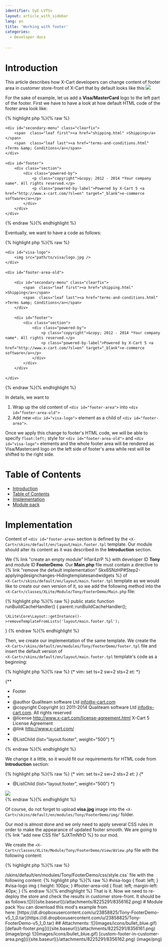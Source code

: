 ```yaml
---
identifier: SyE-LVfSv
layout: article_with_sidebar
lang: en
title: 'Working with footer'
categories:
  - Developer docs

---
```



# Introduction

This article describes how X-Cart developers can change content of footer area in customer store-front of X-Cart that by default looks like this:![]({{site.baseurl}}/attachments/8225291/8356161.png)

For the sake of example, let us add a **Visa/MasterCard** logo to the left part of the footer. First we have to have a look at how default HTML code of the footer area look like:

{% highlight php %}{% raw %}
<div id="footer-area">

	<div id="secondary-menu" class="clearfix">
		<span  class="leaf first"><a href="shipping.html" >Shipping</a></span>
		<span  class="leaf last"><a href="terms-and-conditions.html" >Terms &amp; Conditions</a></span>
	</div>

	<div id="footer">
		<div class="section">
			<div class="powered-by">
				<p class="copyright">&copy; 2012 - 2014 *Your company name*. All rights reserved.</p>
				<p class="powered-by-label">Powered by X-Cart 5 <a href="http://www.x-cart.com/?sl=en" target="_blank">e-commerce software</a></p>
			</div>
		</div>
	</div>

</div>
{% endraw %}{% endhighlight %}

Eventually, we want to have a code as follows:

{% highlight php %}{% raw %}
<div id="footer-area">

	<div id="visa-logo">
		<img src="path/to/visa/logo.jpg />
	</div>

	<div id="footer-area-old">

		<div id="secondary-menu" class="clearfix">
			<span  class="leaf first"><a href="shipping.html" >Shipping</a></span>
			<span  class="leaf last"><a href="terms-and-conditions.html" >Terms &amp; Conditions</a></span>
		</div>

		<div id="footer">
			<div class="section">
				<div class="powered-by">
					<p class="copyright">&copy; 2012 - 2014 *Your company name*. All rights reserved.</p>
					<p class="powered-by-label">Powered by X-Cart 5 <a href="http://www.x-cart.com/?sl=en" target="_blank">e-commerce software</a></p>
				</div>
			</div>
		</div>

	</div>

</div>
{% endraw %}{% endhighlight %}

In details, we want to 

1.  Wrap up the old content of `<div id="footer-area">` into `<div id="footer-area-old">`
2.  Add new `<div id="visa-logo">` element as a child of `<div id="footer-area">`. 

Once we apply this change to footer's HTML code, we will be able to specify `float:left;` style for `<div id="footer-area-old">` and `<div id="visa-logo">` elements and the whole footer area will be rendered as Visa/Mastercard logo on the left side of footer's area while rest will be shifted to the right side.

# Table of Contents

*   [Introduction](#introduction)
*   [Table of Contents](#table-of-contents)
*   [Implementation](#implementation)
*   [Module pack](#module-pack)

# Implementation

Content of `<div id="footer-area>` section is defined by the `<X-Cart>/skins/default/en/layout/main.footer.tpl` template. Our module should alter its content as it was described in the **Introduction** section.

We {% link "create an empty module" H1ar4zrP %} with developer ID **Tony** and module ID **FooterDemo**. Our **Main.php** file must contain a directive to {% link "remove the default implementation" Skx6SNzHP#Step2-applyingdesignchanges-Hidingtemplatesandwidgets %} of   
`<X-Cart>/skins/default/en/layout/main.footer.tpl` template as we would like to create our own version of it, so we add the following method into the  
`<X-Cart>/classes/XLite/Module/Tony/FooterDemo/Main.php` file: 

{% highlight php %}{% raw %}
public static function runBuildCacheHandler()
{
    parent::runBuildCacheHandler();

    \XLite\Core\Layout::getInstance()->removeTemplateFromLists('layout/main.footer.tpl');
}
{% endraw %}{% endhighlight %}

Then, we create our implementation of the same template. We create the `<X-Cart>/skins/default/en/modules/Tony/FooterDemo/footer.tpl` file and insert the default version of   
`<X-Cart>/skins/default/en/layout/main.footer.tpl` template's code as a beginning: 

{% highlight php %}{% raw %}
{* vim: set ts=2 sw=2 sts=2 et: *}

{**
 * Footer
 *
 * @author    Qualiteam software Ltd <info@x-cart.com>
 * @copyright Copyright (c) 2011-2014 Qualiteam software Ltd <info@x-cart.com>. All rights reserved
 * @license   http://www.x-cart.com/license-agreement.html X-Cart 5 License Agreement
 * @link      http://www.x-cart.com/
 *
 * @ListChild (list="layout.footer", weight="500")
 *}

<div id="footer-area">
<list name="layout.main.footer">
</div>
{% endraw %}{% endhighlight %}

We change it a little, so it would fit our requirements for HTML code from **Introduction** section: 

{% highlight php %}{% raw %}
{* vim: set ts=2 sw=2 sts=2 et: *}
{**
 * @ListChild (list="layout.footer", weight="500")
 *}
<div id="footer-area">
	<div id="visa-logo">
		<img src="skins/default/en/modules/Tony/FooterDemo/img/visa.jpg" />
	</div>
	<div id="footer-area-old">
		<list name="layout.main.footer">
	</div>
</div>
{% endraw %}{% endhighlight %}

Of course, do not forget to upload **visa.jpg** image into the `<X-Cart>/skins/default/en/modules/Tony/FooterDemo/img/` folder.

Our mod is almost done and we only need to apply several CSS rules in order to make the appearance of updated footer smooth. We are going to {% link "add new CSS file" SJXTmNfrD %} to our mod.

We create the `<X-Cart>/classes/XLite/Module/Tony/FooterDemo/View/AView.php` file with the following content: 

{% highlight php %}{% raw %}
<?php
// vim: set ts=4 sw=4 sts=4 et:

namespace XLite\Module\Tony\FooterDemo\View;

abstract class AView extends \XLite\View\AView implements \XLite\Base\IDecorator
{
	public function getCSSFiles()
    {
        $list = parent::getCSSFiles();

        $list[] = 'modules/Tony/FooterDemo/css/style.css';

        return $list;
    }
}
{% endraw %}{% endhighlight %}

In addition to that, we have to create aforementioned CSS file and we create the `<X-Cart>/skins/default/en/modules/Tony/FooterDemo/css/style.css` file with the following content:

{% highlight php %}{% raw %}
#visa-logo {
	float: left;
}
#visa-logo img {
	height: 100px;
}
#footer-area-old {
	float: left;
	margin-left: 40px;
}
{% endraw %}{% endhighlight %}

That is it. Now we need to re-deploy the store and check the results in customer store-front. It should be as follows:![]({{site.baseurl}}/attachments/8225291/8356162.png)

# Module pack

You can download this mod's example from here: [https://dl.dropboxusercontent.com/u/23858825/Tony-FooterDemo-v5_1_0.tar](https://dl.dropboxusercontent.com/u/23858825/Tony-FooterDemo-v5_1_0.tar)

## Attachments:

![](images/icons/bullet_blue.gif) [default-footer.png]({{site.baseurl}}/attachments/8225291/8356161.png) (image/png)  
![](images/icons/bullet_blue.gif) [custom-footer-in-customer-area.png]({{site.baseurl}}/attachments/8225291/8356162.png) (image/png)